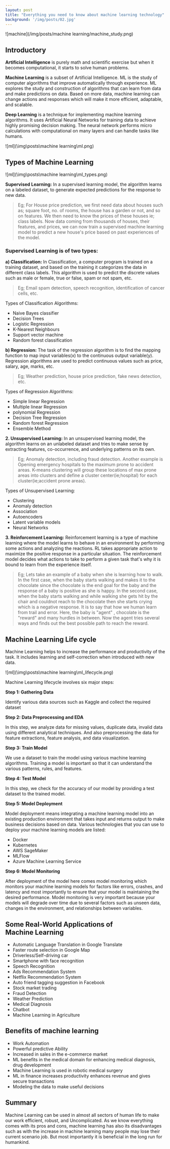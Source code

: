 ```yaml
---
layout: post
title: "Everything you need to know about machine learning technology"
background: '/img/posts/02.jpg'
---
```


 

![machine](/img/posts/machine learning/machine_study.png)

## Introductory

**Artificial Intelligence** is purely math and scientific exercise but when it becomes computational, it starts to solve human problems.

**Machine Learning** is a subset of Artificial Intelligence. ML is the study of computer algorithms that improve automatically through experience. ML explores the study and construction of algorithms that can learn from data and make predictions on data. Based on more data, machine learning can change actions and responses which will make it more efficient, adaptable, and scalable.

**Deep Learning** is a technique for implementing machine learning algorithms. It uses Artificial Neural Networks for training data to achieve highly promising decision making. The neural network performs micro calculations with computational on many layers and can handle tasks like humans.

![ml](\img\posts\machine learning\ml.png)

## Types of Machine Learning
![ml](\img\posts\machine learning\ml_types.png)

**Supervised Learning:** In a supervised learning model, the algorithm learns on a labeled dataset, to generate expected predictions for the response to new data.

> Eg; For House price prediction, we first need data about houses such as; square foot, no. of rooms, the house has a garden or not, and so on features. We then need to know the prices of these houses ie; class labels. Now data coming from thousands of houses, their features, and prices, we can now train a supervised machine learning model to predict a new house's price based on past experiences of the model.

### Supervised Learning is of two types:

**a) Classification:** In Classification, a computer program is trained on a training dataset, and based on the training it categorizes the data in different class labels. This algorithm is used to predict the discrete values such as male or female, true or false, spam or not spam, etc.

> Eg; Email spam detection, speech recognition, identification of cancer cells, etc.

Types of Classification Algorithms:

- Naive Bayes classifier
- Decision Trees
- Logistic Regression
- K-Nearest Neighbours
- Support vector machine
- Random forest classification

**b) Regression:** The task of the regression algorithm is to find the mapping function to map input variables(x) to the continuous output variable(y). Regression algorithms are used to predict continuous values such as price, salary, age, marks, etc.

> Eg; Weather prediction, house price prediction, fake news detection, etc.

Types of Regression Algorithms:

- Simple linear Regression
- Multiple linear Regression
- polynomial Regression
- Decision Tree Regression
- Random forest Regression
- Ensemble Method

**2. Unsupervised Learning:** In an unsupervised learning model, the algorithm learns on an unlabeled dataset and tries to make sense by extracting features, co-occurrence, and underlying patterns on its own.

> Eg; Anomaly detection, including fraud detection. Another example is Opening emergency hospitals to the maximum prone to accident areas. K-means clustering will group these locations of max prone areas into clusters and define a cluster center(ie;hospital) for each cluster(ie;accident prone areas).

Types of Unsupervised Learning:

- Clustering
- Anomaly detection
- Association
- Autoencoders
- Latent variable models
- Neural Networks

**3. Reinforcement Learning:** Reinforcement learning is a type of machine learning where the model learns to behave in an environment by performing some actions and analyzing the reactions. RL takes appropriate action to maximize the positive response in a particular situation. The reinforcement model decides what actions to take to perform a given task that's why it is bound to learn from the experience itself.

> Eg; Lets take an example of a baby when she is learning how to walk. In the first case, when the baby starts walking and makes it to the chocolate since the chocolate is the end goal for the baby and the response of a baby is positive as she is happy. In the second case, when the baby starts walking and while walking she gets hit by the chair and couldnot reach to the chocolate then she starts crying which is a negative response. It is to say that how we human learn from trail and error. Here, the baby is "agent" , chocolate is the "reward" and many hurdles in between. Now the agent tries several ways and finds out the best possible path to reach the reward.

## Machine Learning Life cycle
Machine Learning helps to increase the performance and productivity of the task. It includes learning and self-correction when introduced with new data.

![ml](\img\posts\machine learning\ml_lifecycle.png)

Machine Learning lifecycle involves six major steps:

**Step 1: Gathering Data**

Identify various data sources such as Kaggle and collect the required dataset

**Step 2: Data Preprocessing and EDA**

In this step, we analyze data for missing values, duplicate data, invalid data using different analytical techniques. And also preprocessing the data for feature extractions, feature analysis, and data visualization.

**Step 3: Train Model**

We use a dataset to train the model using various machine learning algorithms. Training a model is important so that it can understand the various patterns, rules, and features.

**Step 4: Test Model**

In this step, we check for the accuracy of our model by providing a test dataset to the trained model.

**Step 5: Model Deployment**

Model deployment means integrating a machine learning model into an existing production environment that takes input and returns output to make business decisions based on data. Various technologies that you can use to deploy your machine learning models are listed:
- Docker
- Kubernetes
- AWS SageMaker
- MLFlow
- Azure Machine Learning Service

**Step 6: Model Monitoring**

After deployment of the model here comes model monitoring which monitors your machine learning models for factors like errors, crashes, and latency and most importantly to ensure that your model is maintaining the desired performance. Model monitoring is very important because your models will degrade over time due to several factors such as unseen data, changes in the environment, and relationships between variables.

## Some Real-World Applications of Machine Learning

- Automatic Language Translation in Google Translate
- Faster route selection in Google Map
- Driverless/Self-driving car
- Smartphone with face recognition
- Speech Recognition
- Ads Recommendation System
- Netflix Recommendation System
- Auto friend tagging suggestion in Facebook
- Stock market trading
- Fraud Detection
- Weather Prediction
- Medical Diagnosis
- Chatbot
- Machine Learning in Agriculture

## Benefits of machine learning

- Work Automation
- Powerful predictive Ability
- Increased in sales in the e-commerce market
- ML benefits in the medical domain for enhancing medical diagnosis, drug development
- Machine Learning is used in robotic medical surgery
- ML in finance increases productivity enhances revenue and gives secure transactions
- Modeling the data to make useful decisions

## Summary
Machine Learning can be used in almost all sectors of human life to make our work efficient, robust, and Uncomplicated. As we know everything comes with its pros and cons, machine learning has also its disadvantages such as with the increase in machine learning many people may lose their current scenario job. But most importantly it is beneficial in the long run for humankind.